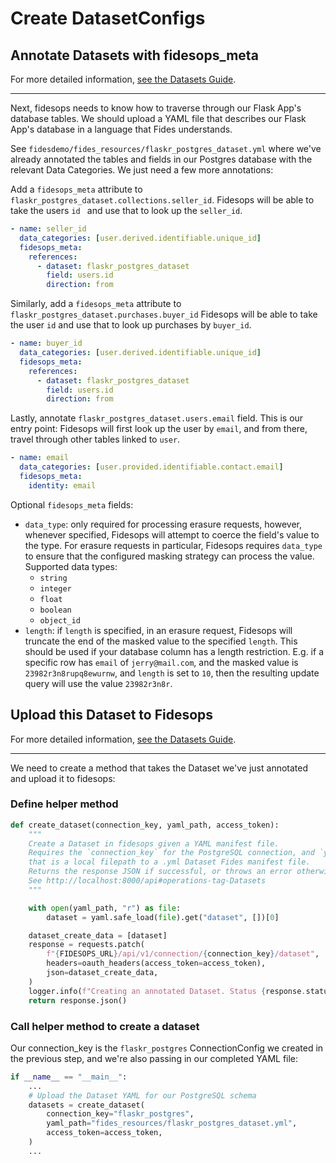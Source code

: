 # Create DatasetConfigs

## Annotate Datasets with fidesops_meta

For more detailed information, [see the Datasets Guide](../guides/datasets.md).

---

Next, fidesops needs to know how to traverse through our Flask App's database tables. 
We should upload a YAML file that describes our Flask App's database in a language that Fides understands.

See `fidesdemo/fides_resources/flaskr_postgres_dataset.yml` where we've already annotated the tables and fields in our Postgres
database with the relevant Data Categories.  We just need a few more annotations:

Add a `fidesops_meta` attribute to `flaskr_postgres_dataset.collections.seller_id`.  Fidesops will be able to take the users `id `
and use that to look up the `seller_id`.

```yaml
- name: seller_id 
  data_categories: [user.derived.identifiable.unique_id]
  fidesops_meta:
    references:
      - dataset: flaskr_postgres_dataset
        field: users.id
        direction: from
```

Similarly, add a `fidesops_meta` attribute to `flaskr_postgres_dataset.purchases.buyer_id`  Fidesops will be able
to take the user `id` and use that to look up purchases by `buyer_id`.

```yaml
- name: buyer_id
  data_categories: [user.derived.identifiable.unique_id]
  fidesops_meta:
    references:
      - dataset: flaskr_postgres_dataset
        field: users.id
        direction: from
```

Lastly, annotate `flaskr_postgres_dataset.users.email` field.   This is our entry point: Fidesops will first look up
the user by `email`, and from there, travel through other tables linked to `user`. 

```yaml
- name: email
  data_categories: [user.provided.identifiable.contact.email]
  fidesops_meta:
    identity: email
```

Optional `fidesops_meta` fields:
- `data_type`: only required for processing erasure requests, however, whenever specified, Fidesops will attempt to coerce the field's value to the type. For erasure requests in particular, Fidesops requires `data_type` to ensure that the configured masking strategy can process the value. Supported data types:
  - `string`
  - `integer`
  - `float`
  - `boolean`
  - `object_id`
- `length`: if `length` is specified, in an erasure request, Fidesops will truncate the end of the masked value to the specified `length`. This should be used if your database column has a length restriction. E.g. if a specific row has `email` of `jerry@mail.com`, and the masked value is `23982r3n8rupq8ewurnw`, and `length` is set to `10`, then the resulting update query will use the value `23982r3n8r`.

## Upload this Dataset to Fidesops

For more detailed information, [see the Datasets Guide](../guides/datasets.md).

---
We need to create a method that takes the Dataset we've just annotated and upload it to fidesops:

### Define helper method
```python
def create_dataset(connection_key, yaml_path, access_token):
    """
    Create a Dataset in fidesops given a YAML manifest file.
    Requires the `connection_key` for the PostgreSQL connection, and `yaml_path`
    that is a local filepath to a .yml Dataset Fides manifest file.
    Returns the response JSON if successful, or throws an error otherwise.
    See http://localhost:8000/api#operations-tag-Datasets
    """

    with open(yaml_path, "r") as file:
        dataset = yaml.safe_load(file).get("dataset", [])[0]

    dataset_create_data = [dataset]
    response = requests.patch(
        f"{FIDESOPS_URL}/api/v1/connection/{connection_key}/dataset",
        headers=oauth_headers(access_token=access_token),
        json=dataset_create_data,
    )
    logger.info(f"Creating an annotated Dataset. Status {response.status_code}")
    return response.json()
```

### Call helper method to create a dataset

Our connection_key is the `flaskr_postgres` ConnectionConfig we created in the previous step,
and we're also passing in our completed YAML file:

```python
if __name__ == "__main__":
    ...
    # Upload the Dataset YAML for our PostgreSQL schema
    datasets = create_dataset(
        connection_key="flaskr_postgres",
        yaml_path="fides_resources/flaskr_postgres_dataset.yml",
        access_token=access_token,
    )
    ...
```
